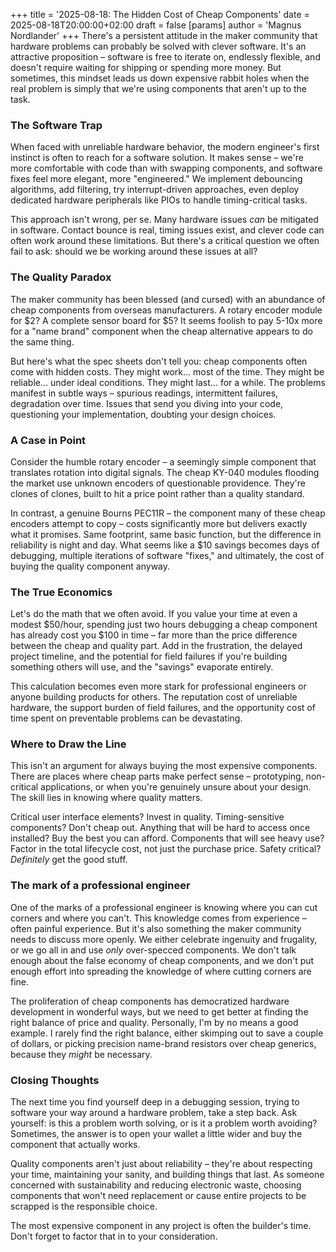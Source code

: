 +++
title = '2025-08-18: The Hidden Cost of Cheap Components'
date = 2025-08-18T20:00:00+02:00
draft = false
[params]
  author = 'Magnus Nordlander'
+++
There's a persistent attitude in the maker community that hardware problems can probably be solved with clever software. It's an attractive proposition – software is free to iterate on, endlessly flexible, and doesn't require waiting for shipping or spending more money. But sometimes, this mindset leads us down expensive rabbit holes when the real problem is simply that we're using components that aren't up to the task.

### The Software Trap

When faced with unreliable hardware behavior, the modern engineer's first instinct is often to reach for a software solution. It makes sense – we're more comfortable with code than with swapping components, and software fixes feel more elegant, more "engineered." We implement debouncing algorithms, add filtering, try interrupt-driven approaches, even deploy dedicated hardware peripherals like PIOs to handle timing-critical tasks.

This approach isn't wrong, per se. Many hardware issues *can* be mitigated in software. Contact bounce is real, timing issues exist, and clever code can often work around these limitations. But there's a critical question we often fail to ask: should we be working around these issues at all?

### The Quality Paradox

The maker community has been blessed (and cursed) with an abundance of cheap components from overseas manufacturers. A rotary encoder module for $2? A complete sensor board for $5? It seems foolish to pay 5-10x more for a "name brand" component when the cheap alternative appears to do the same thing.

But here's what the spec sheets don't tell you: cheap components often come with hidden costs. They might work... most of the time. They might be reliable... under ideal conditions. They might last... for a while. The problems manifest in subtle ways – spurious readings, intermittent failures, degradation over time. Issues that send you diving into your code, questioning your implementation, doubting your design choices.

### A Case in Point

Consider the humble rotary encoder – a seemingly simple component that translates rotation into digital signals. The cheap KY-040 modules flooding the market use unknown encoders of questionable providence. They're clones of clones, built to hit a price point rather than a quality standard. 

In contrast, a genuine Bourns PEC11R – the component many of these cheap encoders attempt to copy – costs significantly more but delivers exactly what it promises. Same footprint, same basic function, but the difference in reliability is night and day. What seems like a $10 savings becomes days of debugging, multiple iterations of software "fixes," and ultimately, the cost of buying the quality component anyway.

### The True Economics

Let's do the math that we often avoid. If you value your time at even a modest $50/hour, spending just two hours debugging a cheap component has already cost you $100 in time – far more than the price difference between the cheap and quality part. Add in the frustration, the delayed project timeline, and the potential for field failures if you're building something others will use, and the "savings" evaporate entirely.

This calculation becomes even more stark for professional engineers or anyone building products for others. The reputation cost of unreliable hardware, the support burden of field failures, and the opportunity cost of time spent on preventable problems can be devastating.

### Where to Draw the Line

This isn't an argument for always buying the most expensive components. There are places where cheap parts make perfect sense – prototyping, non-critical applications, or when you're genuinely unsure about your design. The skill lies in knowing where quality matters.

Critical user interface elements? Invest in quality. Timing-sensitive components? Don't cheap out. Anything that will be hard to access once installed? Buy the best you can afford. Components that will see heavy use? Factor in the total lifecycle cost, not just the purchase price. Safety critical? *Definitely* get the good stuff.

### The mark of a professional engineer

One of the marks of a professional engineer is knowing where you can cut corners and where you can't. This knowledge comes from experience – often painful experience. But it's also something the maker community needs to discuss more openly. We either celebrate ingenuity and frugality, or we go all in and use *only* over-specced components. We don't talk enough about the false economy of cheap components, and we don't put enough effort into spreading the knowledge of where cutting corners are fine.

The proliferation of cheap components has democratized hardware development in wonderful ways, but we need to get better at finding the right balance of price and quality. Personally, I'm by no means a good example. I rarely find the right balance, either skimping out to save a couple of dollars, or picking precision name-brand resistors over cheap generics, because they *might* be necessary.

### Closing Thoughts

The next time you find yourself deep in a debugging session, trying to software your way around a hardware problem, take a step back. Ask yourself: is this a problem worth solving, or is it a problem worth avoiding? Sometimes, the answer is to open your wallet a little wider and buy the component that actually works.

Quality components aren't just about reliability – they're about respecting your time, maintaining your sanity, and building things that last. As someone concerned with sustainability and reducing electronic waste, choosing components that won't need replacement or cause entire projects to be scrapped is the responsible choice.

The most expensive component in any project is often the builder's time. Don't forget to factor that in to your consideration.